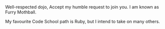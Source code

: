 Well-respected dojo,
Accept my humble request to join you. I am known as Furry Mothball.

My favourite Code School path is Ruby, but I intend to take on many others.
